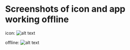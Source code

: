 # Screenshots of icon and app working offline

icon:
![alt text]('../images/icon.png')

offline:
![alt text]('../images/offline.png')